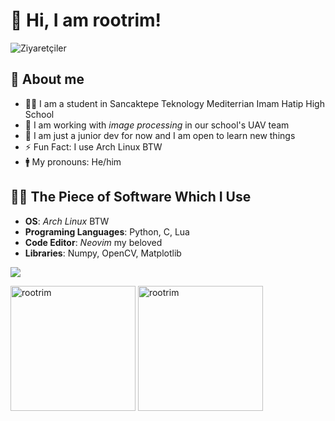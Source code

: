 # 👋 Hi, I am rootrim!
![Ziyaretçiler](https://komarev.com/ghpvc/?username=rootrim&color=blue)  

## 🤵 About me  
- 👨‍🎓 I am a student in Sancaktepe Teknology Mediterrian Imam Hatip High School  
- 🔭 I am working with *image processing* in our school's UAV team  
- 🌱 I am just a junior dev for now and I am open to learn new things
- ⚡ Fun Fact: I use Arch Linux BTW
- 🚹  My pronouns: He/him

## 👨‍💻 The Piece of Software Which I Use

- **OS**: *Arch Linux* BTW
- **Programing Languages**: Python, C, Lua
- **Code Editor**: *Neovim* my beloved
- **Libraries**: Numpy, OpenCV, Matplotlib

<p align="left">
  <a href="https://skillicons.dev">
    <img align="center" src="https://skillicons.dev/icons?i=arch,linux,git,github,neovim,python,c,lua,rust,markdown,opencv" />
  </a>
</p>


<p align="left">
  <img src="https://github-readme-stats.vercel.app/api/top-langs?username=rootrim&show_icons=true&locale=en&layout=donut&theme=gruvbox" alt="rootrim" height="200" />
  <img src="https://github-readme-stats.vercel.app/api?username=rootrim&show_icons=true&locale=en&theme=gruvbox" alt="rootrim" height="200" />
</p>
